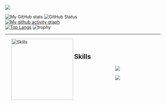 ![](https://komarev.com/ghpvc/?username=YutoSekiguchi)


![My GitHub stats](https://github-readme-stats.vercel.app/api?username=YutoSekiguchi&show_icons=true&theme=merko&hide_border=true&count_private=true)
![GitHub Status](https://github-readme-streak-stats.herokuapp.com?user=YutoSekiguchi&theme=merko&hide_border=true&border_radius=5)
<br>
[![My github activity graph](https://github-readme-activity-graph.cyclic.app/graph?username=YutoSekiguchi&bg_color=0d0c0d&color=6acb1a&line=1cb5e9&point=f5f5f5&area=true&hide_border=true)](https://github.com/ashutosh00710/github-readme-activity-graph)
<br>
[![Top Langs](https://github-readme-stats.vercel.app/api/top-langs/?username=YutoSekiguchi&theme=merko&langs_count=8&layout=compact)](https://github.com/YutoSekiguchi)
![trophy](https://github-profile-trophy.vercel.app/?username=YutoSekiguchi)



<hr>

<img align='left' height='200' style="margin-left:20px; margin-bottom:20px" src='https://raw.githubusercontent.com/MosFazli/MosFazli/main/assets/programmer.gif' alt='Skills'>

<br>
<h2>Skills</h2>

<p align="center">
  <a href="https://skillicons.dev">
    <img src="https://skillicons.dev/icons?i=git,vscode,html,css,sass,tailwind,js,ts,materialui,react,vue,nodejs,nuxtjs,nextjs,nginx" />
  </a>
</p>
<p align="center">
  <a href="https://skillicons.dev">
    <img src="https://skillicons.dev/icons?i=python,tensorflow,django,fastapi,mysql,go,ruby,rails,php,vite,docker,firebase,dart,flutter" />
  </a>
</p>
